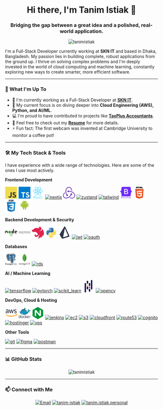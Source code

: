 <div align="center">
  <h1>Hi there, I'm Tanim Istiak 👋</h1>
  <h3>Bridging the gap between a great idea and a polished, real-world application.</h3>
  <p>
    <img src="https://komarev.com/ghpvc/?username=tanimistiak&label=Profile%20Views&color=0e75b6&style=flat-square" alt="tanimistiak" />
  </p>
</div>

I'm a Full-Stack Developer currently working at **SKN IT** and based in Dhaka, Bangladesh. My passion lies in building complete, robust applications from the ground up. I thrive on solving complex problems and I'm deeply invested in the world of cloud computing and machine learning, constantly exploring new ways to create smarter, more efficient software.

---

### 🚀 What I'm Up To

* 🏢 I'm currently working as a Full-Stack Developer at **[SKN IT](https://sknit.co.uk/)**.
* 🌱 My current focus is on diving deeper into **Cloud Engineering (AWS), Python, and AI/ML**.
* 💻 I'm proud to have contributed to projects like **[TaxPlus Accountants](https://www.taxplusaccountants.com/)**.
* 📄 Feel free to check out my **[Resume](https://drive.google.com/file/d/1CYJ0_02lfekKKqKl_h7iuXD_QhCeIiId/view?usp=sharing)** for more details.
* ⚡ Fun fact: The first webcam was invented at Cambridge University to monitor a coffee pot!

---

### 🛠️ My Tech Stack & Tools

I have experience with a wide range of technologies. Here are some of the ones I use most actively.

**Frontend Development**
<p align="left">
  <a href="https://developer.mozilla.org/en-US/docs/Web/JavaScript" target="_blank" rel="noreferrer"><img src="https://raw.githubusercontent.com/devicons/devicon/master/icons/javascript/javascript-original.svg" alt="javascript" width="40" height="40"/></a> 
  <a href="https://www.typescriptlang.org/" target="_blank" rel="noreferrer"><img src="https://raw.githubusercontent.com/devicons/devicon/master/icons/typescript/typescript-original.svg" alt="typescript" width="40" height="40"/></a> 
  <a href="https://reactjs.org/" target="_blank" rel="noreferrer"><img src="https://raw.githubusercontent.com/devicons/devicon/master/icons/react/react-original-wordmark.svg" alt="react" width="40" height="40"/></a> 
  <a href="https://nextjs.org/" target="_blank" rel="noreferrer"><img src="https://cdn.worldvectorlogo.com/logos/nextjs-2.svg" alt="nextjs" width="40" height="40"/></a> 
  <a href="https://redux.js.org" target="_blank" rel="noreferrer"><img src="https://raw.githubusercontent.com/devicons/devicon/master/icons/redux/redux-original.svg" alt="redux" width="40" height="40"/></a>
  <a href="https://github.com/pmndrs/zustand" target="_blank" rel="noreferrer"><img src="https://raw.githubusercontent.com/pmndrs/zustand/main/logo.png" alt="zustand" width="40" height="40"/></a>
  <a href="https://tailwindcss.com/" target="_blank" rel="noreferrer"><img src="https://www.vectorlogo.zone/logos/tailwindcss/tailwindcss-icon.svg" alt="tailwind" width="40" height="40"/></a> 
  <a href="https://getbootstrap.com" target="_blank" rel="noreferrer"><img src="https://raw.githubusercontent.com/devicons/devicon/master/icons/bootstrap/bootstrap-plain-wordmark.svg" alt="bootstrap" width="40" height="40"/></a> 
  <a href="https://www.w3.org/html/" target="_blank" rel="noreferrer"><img src="https://raw.githubusercontent.com/devicons/devicon/master/icons/html5/html5-original-wordmark.svg" alt="html5" width="40" height="40"/></a> 
  <a href="https://www.w3schools.com/css/" target="_blank" rel="noreferrer"><img src="https://raw.githubusercontent.com/devicons/devicon/master/icons/css3/css3-original-wordmark.svg" alt="css3" width="40" height="40"/></a>
  <a href="https://developer.android.com" target="_blank" rel="noreferrer"><img src="https://raw.githubusercontent.com/devicons/devicon/master/icons/android/android-original-wordmark.svg" alt="android" width="40" height="40"/></a>
</p>

**Backend Development & Security**
<p align="left">
  <a href="https://nodejs.org" target="_blank" rel="noreferrer"><img src="https://raw.githubusercontent.com/devicons/devicon/master/icons/nodejs/nodejs-original-wordmark.svg" alt="nodejs" width="40" height="40"/></a> 
  <a href="https://expressjs.com" target="_blank" rel="noreferrer"><img src="https://raw.githubusercontent.com/devicons/devicon/master/icons/express/express-original-wordmark.svg" alt="express" width="40" height="40"/></a> 
  <a href="https://nestjs.com/" target="_blank" rel="noreferrer"><img src="https://raw.githubusercontent.com/devicons/devicon/master/icons/nestjs/nestjs-plain.svg" alt="nestjs" width="40" height="40"/></a> 
  <a href="https://www.python.org" target="_blank" rel="noreferrer"><img src="https://raw.githubusercontent.com/devicons/devicon/master/icons/python/python-original.svg" alt="python" width="40" height="40"/></a> 
  <a href="https://www.prisma.io/" target="_blank" rel="noreferrer"><img src="https://raw.githubusercontent.com/devicons/devicon/master/icons/prisma/prisma-original.svg" alt="prisma" width="40" height="40"/></a> 
  <a href="https://jwt.io" target="_blank" rel="noreferrer"><img src="https://img.shields.io/badge/JSON%20Web%20Tokens-000000?style=for-the-badge&logo=jsonwebtokens&logoColor=white" alt="jwt" height="25"/></a>
  <a href="https://oauth.net/" target="_blank" rel="noreferrer"><img src="https://img.shields.io/badge/OAuth-2.0-000000?style=for-the-badge&logo=oauth&logoColor=white" alt="oauth" height="25"/></a>
</p>

**Databases**
<p align="left">
  <a href="https://www.postgresql.org" target="_blank" rel="noreferrer"><img src="https://raw.githubusercontent.com/devicons/devicon/master/icons/postgresql/postgresql-original-wordmark.svg" alt="postgresql" width="40" height="40"/></a> 
  <a href="https://www.mongodb.com/" target="_blank" rel="noreferrer"><img src="https://raw.githubusercontent.com/devicons/devicon/master/icons/mongodb/mongodb-original-wordmark.svg" alt="mongodb" width="40" height="40"/></a> 
  <a href="https://aws.amazon.com/rds/" target="_blank" rel="noreferrer"><img src="https://img.shields.io/badge/Amazon_RDS-527FFF?style=for-the-badge&logo=amazonrds&logoColor=white" alt="rds" height="25"/></a>
</p>

**AI / Machine Learning**
<p align="left">
  <a href="https://www.tensorflow.org" target="_blank" rel="noreferrer"><img src="https://www.vectorlogo.zone/logos/tensorflow/tensorflow-icon.svg" alt="tensorflow" width="40" height="40"/></a> 
  <a href="https://pytorch.org/" target="_blank" rel="noreferrer"><img src="https://www.vectorlogo.zone/logos/pytorch/pytorch-icon.svg" alt="pytorch" width="40" height="40"/></a> 
  <a href="https://scikit-learn.org/" target="_blank" rel="noreferrer"><img src="https://upload.wikimedia.org/wikipedia/commons/0/05/Scikit_learn_logo_small.svg" alt="scikit_learn" width="40" height="40"/></a> 
  <a href="https://pandas.pydata.org/" target="_blank" rel="noreferrer"><img src="https://raw.githubusercontent.com/devicons/devicon/2ae2a900d2f041da66e950e4d48052658d850630/icons/pandas/pandas-original.svg" alt="pandas" width="40" height="40"/></a> 
  <a href="https://opencv.org/" target="_blank" rel="noreferrer"><img src="https://www.vectorlogo.zone/logos/opencv/opencv-icon.svg" alt="opencv" width="40" height="40"/></a>
</p>

**DevOps, Cloud & Hosting**
<p align="left">
  <a href="https://aws.amazon.com" target="_blank" rel="noreferrer"><img src="https://raw.githubusercontent.com/devicons/devicon/master/icons/amazonwebservices/amazonwebservices-original-wordmark.svg" alt="aws" width="40" height="40"/></a> 
  <a href="https://www.docker.com/" target="_blank" rel="noreferrer"><img src="https://raw.githubusercontent.com/devicons/devicon/master/icons/docker/docker-original-wordmark.svg" alt="docker" width="40" height="40"/></a>
  <a href="https://www.nginx.com" target="_blank" rel="noreferrer"><img src="https://raw.githubusercontent.com/devicons/devicon/master/icons/nginx/nginx-original.svg" alt="nginx" width="40" height="40"/></a> 
  <a href="https://www.jenkins.io" target="_blank" rel="noreferrer"><img src="https://www.vectorlogo.zone/logos/jenkins/jenkins-icon.svg" alt="jenkins" width="40" height="40"/></a>
  <a href="https://aws.amazon.com/ec2/" target="_blank" rel="noreferrer"><img src="https://img.shields.io/badge/Amazon_EC2-FF9900?style=for-the-badge&logo=amazonec2&logoColor=white" alt="ec2" height="25"/></a>
  <a href="https://aws.amazon.com/s3/" target="_blank" rel="noreferrer"><img src="https://img.shields.io/badge/Amazon_S3-569A31?style=for-the-badge&logo=amazons3&logoColor=white" alt="s3" height="25"/></a>
  <a href="https://aws.amazon.com/cloudfront/" target="_blank" rel="noreferrer"><img src="https://img.shields.io/badge/Amazon_CloudFront-FF9900?style=for-the-badge&logo=amazoncloudfront&logoColor=white" alt="cloudfront" height="25"/></a>
  <a href="https://aws.amazon.com/route53/" target="_blank" rel="noreferrer"><img src="https://img.shields.io/badge/Amazon_Route_53-FF9900?style=for-the-badge&logo=amazonroute53&logoColor=white" alt="route53" height="25"/></a>
  <a href="https://aws.amazon.com/cognito/" target="_blank" rel="noreferrer"><img src="https://img.shields.io/badge/Amazon_Cognito-FF9900?style=for-the-badge&logo=amazoncognito&logoColor=white" alt="cognito" height="25"/></a>
  <a href="https://www.hostinger.com/" target="_blank" rel="noreferrer"><img src="https://img.shields.io/badge/Hostinger-673DE6?style=for-the-badge&logo=hostinger&logoColor=white" alt="hostinger" height="25"/></a>
  <a href="#" target="_blank" rel="noreferrer"><img src="https://img.shields.io/badge/VPS-0074D9?style=for-the-badge&logo=serverless&logoColor=white" alt="vps" height="25"/></a>
</p>

**Other Tools**
<p align="left">
  <a href="https://git-scm.com/" target="_blank" rel="noreferrer"><img src="https://www.vectorlogo.zone/logos/git-scm/git-scm-icon.svg" alt="git" width="40" height="40"/></a> 
  <a href="https://www.figma.com/" target="_blank" rel="noreferrer"><img src="https://www.vectorlogo.zone/logos/figma/figma-icon.svg" alt="figma" width="40" height="40"/></a> 
  <a href="https://postman.com" target="_blank" rel="noreferrer"><img src="https://www.vectorlogo.zone/logos/getpostman/getpostman-icon.svg" alt="postman" width="40" height="40"/></a> 
</p>

---

### 📊 GitHub Stats

<p align="center">
  <img align="center" src="https://github-readme-streak-stats.herokuapp.com/?user=tanimistiak&theme=tokyonight" alt="tanimistiak" />
</p>

---

### 📫 Connect with Me

<p align="center">
  <a href="mailto:tanim.istiak.dev@gmail.com" target="blank"><img align="center" src="https://img.shields.io/badge/Gmail-D14836?style=for-the-badge&logo=gmail&logoColor=white" alt="Email" /></a>
  <a href="https://linkedin.com/in/tanim-istiak" target="blank"><img align="center" src="https://img.shields.io/badge/LinkedIn-0077B5?style=for-the-badge&logo=linkedin&logoColor=white" alt="tanim-istiak" /></a>
  <a href="https://fb.com/tanim.istiak.personal" target="blank"><img align="center" src="https://img.shields.io/badge/Facebook-1877F2?style=for-the-badge&logo=facebook&logoColor=white" alt="tanim.istiak.personal" /></a>
</p>
